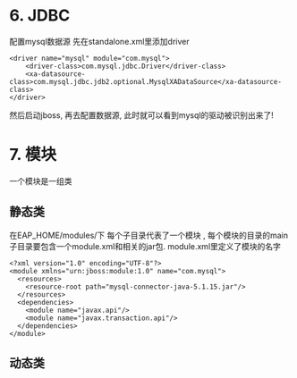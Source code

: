 # 6. JDBC #
配置mysql数据源
先在standalone.xml里添加driver
```
<driver name="mysql" module="com.mysql">
    <driver-class>com.mysql.jdbc.Driver</driver-class>
    <xa-datasource-class>com.mysql.jdbc.jdb2.optional.MysqlXADataSource</xa-datasource-class>
</driver>
```
然后启动jboss, 再去配置数据源, 此时就可以看到mysql的驱动被识别出来了!



# 7. 模块 #
一个模块是一组类

## 静态类 ##
在EAP_HOME/modules/下
每个子目录代表了一个模块 , 每个模块的目录的main子目录要包含一个module.xml和相关的jar包.
module.xml里定义了模块的名字
```
<?xml version="1.0" encoding="UTF-8"?>
<module xmlns="urn:jboss:module:1.0" name="com.mysql">
  <resources>
    <resource-root path="mysql-connector-java-5.1.15.jar"/>
  </resources>
  <dependencies>
    <module name="javax.api"/>
    <module name="javax.transaction.api"/>
  </dependencies>
</module>
```

## 动态类 ##